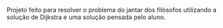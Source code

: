 Projeto feito para resolver o problema do jantar dos filósofos utilizando a solução de Dijkstra e uma solução pensada pelo aluno.
